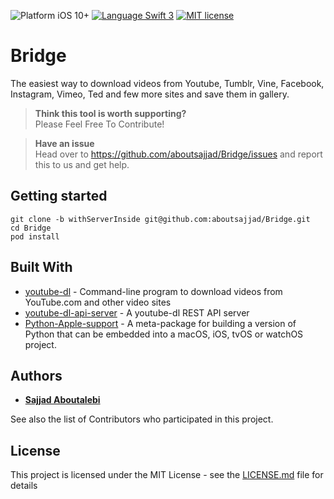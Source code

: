 ![Platform iOS 10+](https://img.shields.io/badge/Platform-iOS%2010%2B-blue.svg)
[![Language Swift 3](https://img.shields.io/badge/Language-Swift%203-orange.svg)](https://developer.apple.com/swift)
[![MIT license](https://img.shields.io/badge/license-MIT-blue.svg)](https://github.com/aboutsajjad/Bridge/blob/master/LICENSE)

# Bridge
The easiest way to download videos from Youtube, Tumblr, Vine, Facebook, Instagram, Vimeo, Ted and few more sites and save them in gallery.

> **Think this tool is worth supporting?**  
Please Feel Free To Contribute! 

> **Have an issue**  
Head over to https://github.com/aboutsajjad/Bridge/issues and report this to us and get help.

## Getting started

```shell
git clone -b withServerInside git@github.com:aboutsajjad/Bridge.git
cd Bridge
pod install
```

## Built With

* [youtube-dl](https://github.com/rg3/youtube-dl/) - Command-line program to download videos from YouTube.com and other video sites
* [youtube-dl-api-server](https://github.com/jaimeMF/youtube-dl-api-server) - A youtube-dl REST API server
* [Python-Apple-support](https://github.com/pybee/Python-Apple-support) - A meta-package for building a version of Python that can be embedded into a macOS, iOS, tvOS or watchOS project.

## Authors

* **[Sajjad Aboutalebi](https://github.com/aboutsajjad)**

See also the list of Contributors who participated in this project.

## License

This project is licensed under the MIT License - see the [LICENSE.md](https://github.com/aboutsajjad/Bridge/blob/master/LICENSE) file for details
